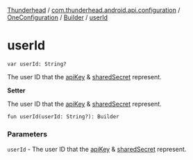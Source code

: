 [Thunderhead](../../../index.md) / [com.thunderhead.android.api.configuration](../../index.md) / [OneConfiguration](../index.md) / [Builder](index.md) / [userId](./user-id.md)

# userId

`var userId: String?`

The user ID that the [apiKey](api-key.md) &amp; [sharedSecret](shared-secret.md) represent.

**Setter**

The user ID that the [apiKey](api-key.md) &amp; [sharedSecret](shared-secret.md) represent.

`fun userId(userId: String?): Builder`

### Parameters

`userId` - The user ID that the [apiKey](api-key.md) &amp; [sharedSecret](shared-secret.md) represent.